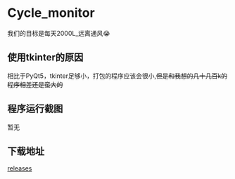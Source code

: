 # Cycle_monitor
我们的目标是每天2000L_远离通风😭

## 使用tkinter的原因
相比于PyQt5，tkinter足够小，打包的程序应该会很小,<del>但是和我想的几十几百k的程序相差还是蛮大的</del>

## 程序运行截图
暂无

## 下载地址
[releases](../../releases/latest)
